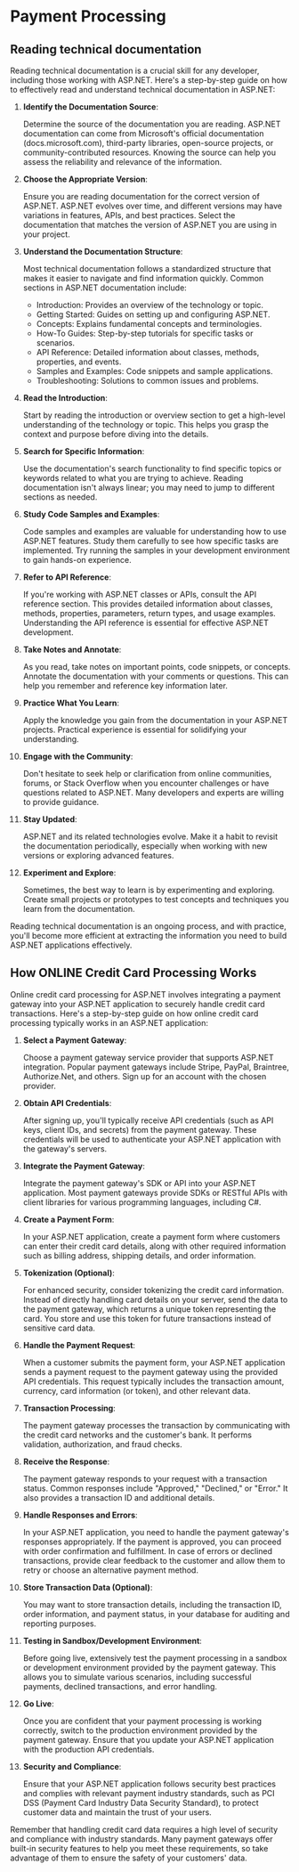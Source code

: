 #  Payment Processing

## Reading technical documentation

Reading technical documentation is a crucial skill for any developer, including those working with ASP.NET. Here's a step-by-step guide on how to effectively read and understand technical documentation in ASP.NET:

1. **Identify the Documentation Source**:

   Determine the source of the documentation you are reading. ASP.NET documentation can come from Microsoft's official documentation (docs.microsoft.com), third-party libraries, open-source projects, or community-contributed resources. Knowing the source can help you assess the reliability and relevance of the information.

2. **Choose the Appropriate Version**:

   Ensure you are reading documentation for the correct version of ASP.NET. ASP.NET evolves over time, and different versions may have variations in features, APIs, and best practices. Select the documentation that matches the version of ASP.NET you are using in your project.

3. **Understand the Documentation Structure**:

   Most technical documentation follows a standardized structure that makes it easier to navigate and find information quickly. Common sections in ASP.NET documentation include:
   
   - Introduction: Provides an overview of the technology or topic.
   - Getting Started: Guides on setting up and configuring ASP.NET.
   - Concepts: Explains fundamental concepts and terminologies.
   - How-To Guides: Step-by-step tutorials for specific tasks or scenarios.
   - API Reference: Detailed information about classes, methods, properties, and events.
   - Samples and Examples: Code snippets and sample applications.
   - Troubleshooting: Solutions to common issues and problems.

4. **Read the Introduction**:

   Start by reading the introduction or overview section to get a high-level understanding of the technology or topic. This helps you grasp the context and purpose before diving into the details.

5. **Search for Specific Information**:

   Use the documentation's search functionality to find specific topics or keywords related to what you are trying to achieve. Reading documentation isn't always linear; you may need to jump to different sections as needed.

6. **Study Code Samples and Examples**:

   Code samples and examples are valuable for understanding how to use ASP.NET features. Study them carefully to see how specific tasks are implemented. Try running the samples in your development environment to gain hands-on experience.

7. **Refer to API Reference**:

   If you're working with ASP.NET classes or APIs, consult the API reference section. This provides detailed information about classes, methods, properties, parameters, return types, and usage examples. Understanding the API reference is essential for effective ASP.NET development.

8. **Take Notes and Annotate**:

   As you read, take notes on important points, code snippets, or concepts. Annotate the documentation with your comments or questions. This can help you remember and reference key information later.

9. **Practice What You Learn**:

   Apply the knowledge you gain from the documentation in your ASP.NET projects. Practical experience is essential for solidifying your understanding.

10. **Engage with the Community**:

    Don't hesitate to seek help or clarification from online communities, forums, or Stack Overflow when you encounter challenges or have questions related to ASP.NET. Many developers and experts are willing to provide guidance.

11. **Stay Updated**:

    ASP.NET and its related technologies evolve. Make it a habit to revisit the documentation periodically, especially when working with new versions or exploring advanced features.

12. **Experiment and Explore**:

    Sometimes, the best way to learn is by experimenting and exploring. Create small projects or prototypes to test concepts and techniques you learn from the documentation.

Reading technical documentation is an ongoing process, and with practice, you'll become more efficient at extracting the information you need to build ASP.NET applications effectively.

## How ONLINE Credit Card Processing Works

Online credit card processing for ASP.NET involves integrating a payment gateway into your ASP.NET application to securely handle credit card transactions. Here's a step-by-step guide on how online credit card processing typically works in an ASP.NET application:

1. **Select a Payment Gateway**:

   Choose a payment gateway service provider that supports ASP.NET integration. Popular payment gateways include Stripe, PayPal, Braintree, Authorize.Net, and others. Sign up for an account with the chosen provider.

2. **Obtain API Credentials**:

   After signing up, you'll typically receive API credentials (such as API keys, client IDs, and secrets) from the payment gateway. These credentials will be used to authenticate your ASP.NET application with the gateway's servers.

3. **Integrate the Payment Gateway**:

   Integrate the payment gateway's SDK or API into your ASP.NET application. Most payment gateways provide SDKs or RESTful APIs with client libraries for various programming languages, including C#.

4. **Create a Payment Form**:

   In your ASP.NET application, create a payment form where customers can enter their credit card details, along with other required information such as billing address, shipping details, and order information.

5. **Tokenization (Optional)**:

   For enhanced security, consider tokenizing the credit card information. Instead of directly handling card details on your server, send the data to the payment gateway, which returns a unique token representing the card. You store and use this token for future transactions instead of sensitive card data.

6. **Handle the Payment Request**:

   When a customer submits the payment form, your ASP.NET application sends a payment request to the payment gateway using the provided API credentials. This request typically includes the transaction amount, currency, card information (or token), and other relevant data.

7. **Transaction Processing**:

   The payment gateway processes the transaction by communicating with the credit card networks and the customer's bank. It performs validation, authorization, and fraud checks.

8. **Receive the Response**:

   The payment gateway responds to your request with a transaction status. Common responses include "Approved," "Declined," or "Error." It also provides a transaction ID and additional details.

9. **Handle Responses and Errors**:

   In your ASP.NET application, you need to handle the payment gateway's responses appropriately. If the payment is approved, you can proceed with order confirmation and fulfillment. In case of errors or declined transactions, provide clear feedback to the customer and allow them to retry or choose an alternative payment method.

10. **Store Transaction Data (Optional)**:

    You may want to store transaction details, including the transaction ID, order information, and payment status, in your database for auditing and reporting purposes.

11. **Testing in Sandbox/Development Environment**:

    Before going live, extensively test the payment processing in a sandbox or development environment provided by the payment gateway. This allows you to simulate various scenarios, including successful payments, declined transactions, and error handling.

12. **Go Live**:

    Once you are confident that your payment processing is working correctly, switch to the production environment provided by the payment gateway. Ensure that you update your ASP.NET application with the production API credentials.

13. **Security and Compliance**:

    Ensure that your ASP.NET application follows security best practices and complies with relevant payment industry standards, such as PCI DSS (Payment Card Industry Data Security Standard), to protect customer data and maintain the trust of your users.

Remember that handling credit card data requires a high level of security and compliance with industry standards. Many payment gateways offer built-in security features to help you meet these requirements, so take advantage of them to ensure the safety of your customers' data.
